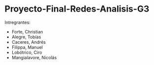 # Proyecto-Final-Redes-Analisis-G3
Intregrantes:
- Forte, Christian
- Alegre, Tobías
- Caceres, Andrés
- Filippa, Manuel
- Lobótrico, Ciro
- Mangialavore, Nicolás
